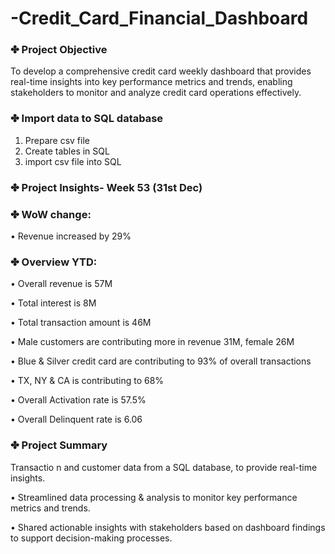 # -Credit_Card_Financial_Dashboard
### ✤ Project Objective
 To develop a comprehensive credit  card weekly dashboard that 
provides real-time insights into key performance metrics and trends, 
enabling stakeholders to monitor and analyze credit card operations effectively.

### ✤ Import data to SQL database
1. Prepare csv file 
2. Create tables in SQL
3. import csv file into SQL

### ✤ Project Insights- Week 53 (31st Dec)
### ✤ WoW change: 
 
• Revenue increased by 29%

### ✤ Overview YTD:
 • Overall revenue is 57M
 
 • Total interest is 8M
 
 • Total transaction amount is 46M
 
 • Male customers are contributing more in revenue 31M, female 26M
 
 • Blue & Silver credit card are contributing to 93% of overall 
  transactions
  
 • TX, NY & CA is contributing to 68%
 
 • Overall Activation rate is 57.5%
 
 • Overall Delinquent rate is 6.06


### ✤ Project Summary
 Transactio n and customer data from a SQL database, to provide real-time insights. 
 
• Streamlined data processing & analysis to monitor key performance metrics and trends.

 • Shared actionable insights with stakeholders based on dashboard findings to support decision-making processes.


   





